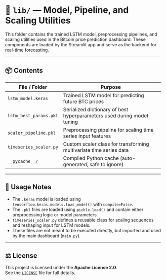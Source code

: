 # 📁 `lib/` — Model, Pipeline, and Scaling Utilities

This folder contains the trained LSTM model, preprocessing pipelines, and scaling utilities used in the Bitcoin price prediction dashboard. These components are loaded by the Streamlit app and serve as the backend for real-time forecasting.

---

## 📦 Contents

| File / Folder              | Purpose                                                                 |
|---------------------------|-------------------------------------------------------------------------|
| `lstm_model.keras`        | Trained LSTM model for predicting future BTC prices                     |
| `lstm_best_params.pkl`    | Serialized dictionary of best hyperparameters used during model tuning  |
| `scaler_pipeline.pkl`     | Preprocessing pipeline for scaling time series input features           |
| `timeseries_scaler.py`    | Custom scaler class for transforming multivariate time series data      |
| `__pycache__/`            | Compiled Python cache (auto-generated, safe to ignore)                  |

---

## 🧠 Usage Notes

- The `.keras` model is loaded using `tensorflow.keras.models.load_model()` with `compile=False`.
- The `.pkl` files are loaded using `pickle.load()` and contain either preprocessing logic or model parameters.
- `timeseries_scaler.py` defines a reusable class for scaling sequences and reshaping input for LSTM models.
- These files are not meant to be executed directly, but imported and used by the main dashboard (`main.py`).

---

## ⚖️ License

This project is licensed under the **Apache License 2.0**.  
See the [`LICENSE`](../LICENSE) file for full details.
